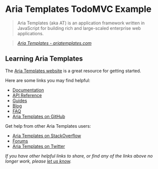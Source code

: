 # Aria Templates TodoMVC Example

> Aria Templates (aka AT) is an application framework written in JavaScript for building rich and large-scaled enterprise web applications.

> _[Aria Templates - ariatemplates.com](http://ariatemplates.com)_


## Learning Aria Templates

The [Aria Templates website](http://ariatemplates.com) is a great resource for getting started.

Here are some links you may find helpful:

* [Documentation](http://ariatemplates.com/usermanual)
* [API Reference](http://ariatemplates.com/aria/guide/apps/apidocs)
* [Guides](http://ariatemplates.com/guides)
* [Blog](http://ariatemplates.com/blog)
* [FAQ](http://ariatemplates.com/faq)
* [Aria Templates on GitHub](https://github.com/ariatemplates)

Get help from other Aria Templates users:

* [Aria Templates on StackOverflow](http://stackoverflow.com/questions/tagged/ariatemplates)
* [Forums](http://ariatemplates.com/forum)
* [Aria Templates on Twitter](http://twitter.com/ariatemplates)

_If you have other helpful links to share, or find any of the links above no longer work, please [let us know](https://github.com/addyosmani/todomvc/issues)._
